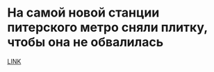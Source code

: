 # На самой новой станции питерского метро сняли плитку, чтобы она не обвалилась 



[LINK](https://varlamov.ru/3276016.html)